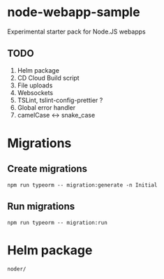 # node-webapp-sample

Experimental starter pack for Node.JS webapps

## TODO

1. Helm package
1. CD Cloud Build script
1. File uploads
1. Websockets
1. TSLint, tslint-config-prettier ?
1. Global error handler
1. camelCase <-> snake_case

# Migrations

## Create migrations

    npm run typeorm -- migration:generate -n Initial

## Run migrations

    npm run typeorm -- migration:run

# Helm package

    noder/
